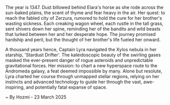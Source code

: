 
The year is 1347.  Dust billowed behind Elara's horse as she rode across the sun-baked plains, the scent of thyme and fear heavy in the air.  Her quest: to reach the fabled city of Zerzura, rumored to hold the cure for her brother's wasting sickness.  Each creaking wagon wheel, each rustle in the tall grass, sent shivers down her spine, reminding her of the bandits and wild beasts that lurked between her and her desperate hope.  The journey promised hardship and peril, but the thought of her brother's life fueled her onward.


A thousand years hence, Captain Lyra navigated the Xylos nebula in her starship, 'Stardust Drifter'.  The kaleidoscopic beauty of the swirling gases masked the ever-present danger of rogue asteroids and unpredictable gravitational forces.  Her mission: to chart a new hyperspace route to the Andromeda galaxy, a feat deemed impossible by many.  Alone but resolute, Lyra charted her course through unmapped stellar regions, relying on her instincts and advanced technology to guide her through the vast, awe-inspiring, and potentially fatal expanse of space.

~ By Hozmi - 23 March 2025
